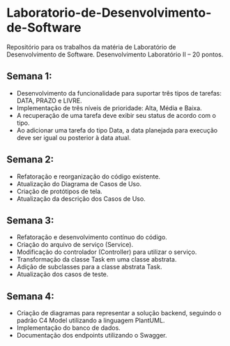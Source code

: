 # Laboratorio-de-Desenvolvimento-de-Software
Repositório para os trabalhos da matéria de Laboratório de Desenvolvimento de Software. Desenvolvimento Laboratório II – 20 pontos.

## Semana 1:

* Desenvolvimento da funcionalidade para suportar três tipos de tarefas: DATA, PRAZO e LIVRE.
* Implementação de três níveis de prioridade: Alta, Média e Baixa.
* A recuperação de uma tarefa deve exibir seu status de acordo com o tipo.
* Ao adicionar uma tarefa do tipo Data, a data planejada para execução deve ser igual ou posterior à data atual.

## Semana 2:

* Refatoração e reorganização do código existente.
* Atualização do Diagrama de Casos de Uso.
* Criação de protótipos de tela.
* Atualização da descrição dos Casos de Uso.

## Semana 3:

* Refatoração e desenvolvimento contínuo do código.
* Criação do arquivo de serviço (Service).
* Modificação do controlador (Controller) para utilizar o serviço.
* Transformação da classe Task em uma classe abstrata.
* Adição de subclasses para a classe abstrata Task.
* Atualização dos casos de teste.

## Semana 4:

* Criação de diagramas para representar a solução backend, seguindo o padrão C4 Model utilizando a linguagem PlantUML.
* Implementação do banco de dados.
* Documentação dos endpoints utilizando o Swagger.
